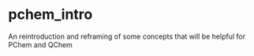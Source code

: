 # pchem_intro
An reintroduction and reframing of some concepts that will be helpful for PChem and QChem

